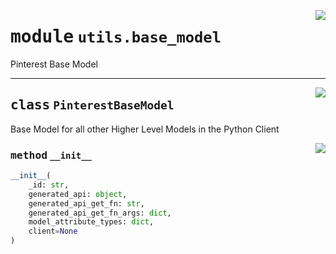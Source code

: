<!-- markdownlint-disable -->

<a href="https://github.com/pinterest/pinterest-python-sdk/blob/main/pinterest/utils/base_model.py#L0"><img align="right" style="float:right;" src="https://img.shields.io/badge/-source-cccccc?style=flat-square"></a>

# <kbd>module</kbd> `utils.base_model`
Pinterest Base Model 



---

<a href="https://github.com/pinterest/pinterest-python-sdk/blob/main/pinterest/utils/base_model.py#L14"><img align="right" style="float:right;" src="https://img.shields.io/badge/-source-cccccc?style=flat-square"></a>

## <kbd>class</kbd> `PinterestBaseModel`
Base Model for all other Higher Level Models in the Python Client 

<a href="https://github.com/pinterest/pinterest-python-sdk/blob/main/pinterest/utils/base_model.py#L19"><img align="right" style="float:right;" src="https://img.shields.io/badge/-source-cccccc?style=flat-square"></a>

### <kbd>method</kbd> `__init__`

```python
__init__(
    _id: str,
    generated_api: object,
    generated_api_get_fn: str,
    generated_api_get_fn_args: dict,
    model_attribute_types: dict,
    client=None
)
```









